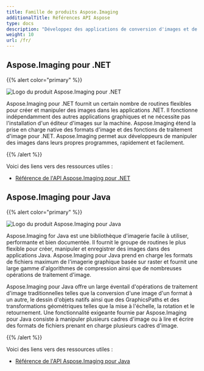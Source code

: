 ```yaml
---
title: Famille de produits Aspose.Imaging
additionalTitle: Références API Aspose
type: docs
description: "Développez des applications de conversion d'images et de traitement d'images de documents auto-hébergées ou cloud avec les API Aspose.Imaging faciles à utiliser. Aspose.Imaging est disponible pour .NET, Java et d'autres plates-formes."
weight: 10
url: /fr/
---
```


## Aspose.Imaging pour .NET


{{% alert color="primary" %}} 

![Logo du produit Aspose.Imaging pour .NET](../home_1.png)

Aspose.Imaging pour .NET fournit un certain nombre de routines flexibles pour créer et manipuler des images dans les applications .NET. Il fonctionne indépendamment des autres applications graphiques et ne nécessite pas l'installation d'un éditeur d'images sur la machine. Aspose.Imaging étend la prise en charge native des formats d'image et des fonctions de traitement d'image pour .NET. Aspose.Imaging permet aux développeurs de manipuler des images dans leurs propres programmes, rapidement et facilement.

{{% /alert %}}

Voici des liens vers des ressources utiles :
- [Référence de l'API Aspose.Imaging pour .NET](/imaging/fr/net/)

## Aspose.Imaging pour Java

{{% alert color="primary" %}}

![Logo du produit Aspose.Imaging pour Java](../home_2.png)

Aspose.Imaging for Java est une bibliothèque d'imagerie facile à utiliser, performante et bien documentée. Il fournit le groupe de routines le plus flexible pour créer, manipuler et enregistrer des images dans des applications Java. Aspose.Imaging pour Java prend en charge les formats de fichiers maximum de l'imagerie graphique basée sur raster et fournit une large gamme d'algorithmes de compression ainsi que de nombreuses opérations de traitement d'image.

Aspose.Imaging pour Java offre un large éventail d'opérations de traitement d'image traditionnelles telles que la conversion d'une image d'un format à un autre, le dessin d'objets natifs ainsi que des GraphicsPaths et des transformations géométriques telles que la mise à l'échelle, la rotation et le retournement. Une fonctionnalité exigeante fournie par Aspose.Imaging pour Java consiste à manipuler plusieurs cadres d'image ou à lire et écrire des formats de fichiers prenant en charge plusieurs cadres d'image.

{{% /alert %}}

Voici des liens vers des ressources utiles :

- [Référence de l'API Aspose.Imaging pour Java](/imaging/java/)
